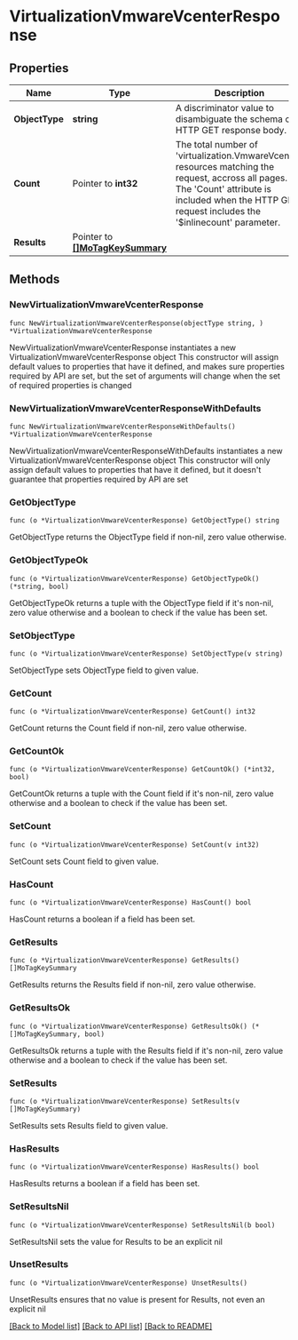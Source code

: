 # VirtualizationVmwareVcenterResponse

## Properties

Name | Type | Description | Notes
------------ | ------------- | ------------- | -------------
**ObjectType** | **string** | A discriminator value to disambiguate the schema of a HTTP GET response body. | 
**Count** | Pointer to **int32** | The total number of &#39;virtualization.VmwareVcenter&#39; resources matching the request, accross all pages. The &#39;Count&#39; attribute is included when the HTTP GET request includes the &#39;$inlinecount&#39; parameter. | [optional] 
**Results** | Pointer to [**[]MoTagKeySummary**](MoTagKeySummary.md) |  | [optional] 

## Methods

### NewVirtualizationVmwareVcenterResponse

`func NewVirtualizationVmwareVcenterResponse(objectType string, ) *VirtualizationVmwareVcenterResponse`

NewVirtualizationVmwareVcenterResponse instantiates a new VirtualizationVmwareVcenterResponse object
This constructor will assign default values to properties that have it defined,
and makes sure properties required by API are set, but the set of arguments
will change when the set of required properties is changed

### NewVirtualizationVmwareVcenterResponseWithDefaults

`func NewVirtualizationVmwareVcenterResponseWithDefaults() *VirtualizationVmwareVcenterResponse`

NewVirtualizationVmwareVcenterResponseWithDefaults instantiates a new VirtualizationVmwareVcenterResponse object
This constructor will only assign default values to properties that have it defined,
but it doesn't guarantee that properties required by API are set

### GetObjectType

`func (o *VirtualizationVmwareVcenterResponse) GetObjectType() string`

GetObjectType returns the ObjectType field if non-nil, zero value otherwise.

### GetObjectTypeOk

`func (o *VirtualizationVmwareVcenterResponse) GetObjectTypeOk() (*string, bool)`

GetObjectTypeOk returns a tuple with the ObjectType field if it's non-nil, zero value otherwise
and a boolean to check if the value has been set.

### SetObjectType

`func (o *VirtualizationVmwareVcenterResponse) SetObjectType(v string)`

SetObjectType sets ObjectType field to given value.


### GetCount

`func (o *VirtualizationVmwareVcenterResponse) GetCount() int32`

GetCount returns the Count field if non-nil, zero value otherwise.

### GetCountOk

`func (o *VirtualizationVmwareVcenterResponse) GetCountOk() (*int32, bool)`

GetCountOk returns a tuple with the Count field if it's non-nil, zero value otherwise
and a boolean to check if the value has been set.

### SetCount

`func (o *VirtualizationVmwareVcenterResponse) SetCount(v int32)`

SetCount sets Count field to given value.

### HasCount

`func (o *VirtualizationVmwareVcenterResponse) HasCount() bool`

HasCount returns a boolean if a field has been set.

### GetResults

`func (o *VirtualizationVmwareVcenterResponse) GetResults() []MoTagKeySummary`

GetResults returns the Results field if non-nil, zero value otherwise.

### GetResultsOk

`func (o *VirtualizationVmwareVcenterResponse) GetResultsOk() (*[]MoTagKeySummary, bool)`

GetResultsOk returns a tuple with the Results field if it's non-nil, zero value otherwise
and a boolean to check if the value has been set.

### SetResults

`func (o *VirtualizationVmwareVcenterResponse) SetResults(v []MoTagKeySummary)`

SetResults sets Results field to given value.

### HasResults

`func (o *VirtualizationVmwareVcenterResponse) HasResults() bool`

HasResults returns a boolean if a field has been set.

### SetResultsNil

`func (o *VirtualizationVmwareVcenterResponse) SetResultsNil(b bool)`

 SetResultsNil sets the value for Results to be an explicit nil

### UnsetResults
`func (o *VirtualizationVmwareVcenterResponse) UnsetResults()`

UnsetResults ensures that no value is present for Results, not even an explicit nil

[[Back to Model list]](../README.md#documentation-for-models) [[Back to API list]](../README.md#documentation-for-api-endpoints) [[Back to README]](../README.md)


